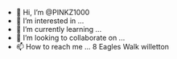 - 👋 Hi, I’m @PINKZ1000
- 👀 I’m interested in ...
- 🌱 I’m currently learning ...
- 💞️ I’m looking to collaborate on ...
- 📫 How to reach me ... 8 Eagles Walk willetton 

<!---
PINKZ1000/PINKZ1000 is a ✨ special ✨ repository because its `README.md` (this file) appears on your GitHub profile.
You can click the Preview link to take a look at your changes.
--->
